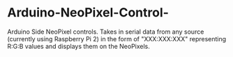# Arduino-NeoPixel-Control-
Arduino Side NeoPixel controls. Takes in serial data from any source (currently using Raspberry Pi 2) in the form of "XXX:XXX:XXX" representing R:G:B values and displays them on the NeoPixels.
